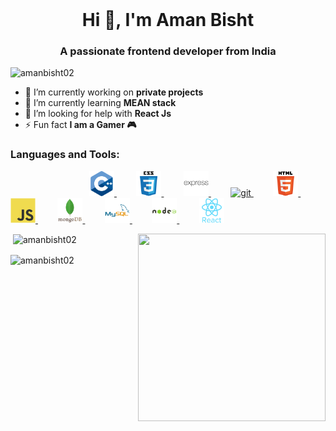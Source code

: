                                 
<section align="center">
<img
  src="https://cdn.dribbble.com/users/1162077/screenshots/3848914/programmer.gif"
  alt=""
/>
</section>
<h1 align="center">Hi 👋, I'm Aman Bisht</h1>
<h3 align="center">A passionate frontend developer from India</h3>

<p align="left">
  <img
    src="https://komarev.com/ghpvc/?username=amanbisht02&label=Profile%20views&color=0e75b6&style=flat"
    alt="amanbisht02"
  />
</p>

- 🔭 I’m currently working on **private projects**
-  🌱 I’m currently learning
**MEAN stack**
- 🤝 I’m looking for help with **React Js**
- ⚡ Fun fact **I am a Gamer 🎮**

<h3 align="left">Languages and Tools:</h3>
<p align="left"> &nbsp;	&nbsp;	&nbsp; &nbsp; &nbsp;	&nbsp;	&nbsp; &nbsp; &nbsp;	&nbsp;	&nbsp; &nbsp; &nbsp;	&nbsp;	&nbsp; &nbsp; <a href="https://www.w3schools.com/cpp/" target="_blank" rel="noreferrer"> <img src="https://raw.githubusercontent.com/devicons/devicon/master/icons/cplusplus/cplusplus-original.svg" alt="cplusplus" width="40" height="40"/> </a> 	&nbsp;	&nbsp;	&nbsp; &nbsp; <a href="https://www.w3schools.com/css/" target="_blank" rel="noreferrer"> <img src="https://raw.githubusercontent.com/devicons/devicon/master/icons/css3/css3-original-wordmark.svg" alt="css3" width="40" height="40"/> </a> &nbsp;	&nbsp;	&nbsp; &nbsp; <a href="https://expressjs.com" target="_blank" rel="noreferrer"> <img src="https://raw.githubusercontent.com/devicons/devicon/master/icons/express/express-original-wordmark.svg" alt="express" width="40" height="40"/> </a> &nbsp;	&nbsp;	&nbsp; &nbsp; <a href="https://git-scm.com/" target="_blank" rel="noreferrer"> <img src="https://www.vectorlogo.zone/logos/git-scm/git-scm-icon.svg" alt="git" width="40" height="40"/> </a> &nbsp;	&nbsp;	&nbsp; &nbsp; <a href="https://www.w3.org/html/" target="_blank" rel="noreferrer"> <img src="https://raw.githubusercontent.com/devicons/devicon/master/icons/html5/html5-original-wordmark.svg" alt="html5" width="40" height="40"/> </a> &nbsp;	&nbsp;	&nbsp; &nbsp; <a href="https://developer.mozilla.org/en-US/docs/Web/JavaScript" target="_blank" rel="noreferrer"> <img src="https://raw.githubusercontent.com/devicons/devicon/master/icons/javascript/javascript-original.svg" alt="javascript" width="40" height="40"/> </a> &nbsp;	&nbsp;	&nbsp; &nbsp; <a href="https://www.mongodb.com/" target="_blank" rel="noreferrer"> <img src="https://raw.githubusercontent.com/devicons/devicon/master/icons/mongodb/mongodb-original-wordmark.svg" alt="mongodb" width="40" height="40"/> </a> &nbsp;	&nbsp;	&nbsp; &nbsp; <a href="https://www.mysql.com/" target="_blank" rel="noreferrer"> <img src="https://raw.githubusercontent.com/devicons/devicon/master/icons/mysql/mysql-original-wordmark.svg" alt="mysql" width="40" height="40"/> </a> &nbsp;	&nbsp;	&nbsp; &nbsp; <a href="https://nodejs.org" target="_blank" rel="noreferrer"> <img src="https://raw.githubusercontent.com/devicons/devicon/master/icons/nodejs/nodejs-original-wordmark.svg" alt="nodejs" width="40" height="40"/> </a> &nbsp;	&nbsp;	&nbsp; &nbsp; <a href="https://reactjs.org/" target="_blank" rel="noreferrer"> <img src="https://raw.githubusercontent.com/devicons/devicon/master/icons/react/react-original-wordmark.svg" alt="react" width="40" height="40"/> </a> </p>

  <img src="https://camo.githubusercontent.com/7b74c6396b4fe40895b2d3da58b95e97abbd2e15c5ef58be30e954fc1b059da8/68747470733a2f2f692e696d6775722e636f6d2f384d75705a48592e676966" alt="" align= "right" style=" width: 300px; height: 300px;" />


<p>
  &nbsp;<img
    align="center"
    src="https://github-readme-stats.vercel.app/api?username=amanbisht02&show_icons=true&locale=en"
    alt="amanbisht02"
  />
</p>

<p>
  <img
    align="center"
    src="https://github-readme-streak-stats.herokuapp.com/?user=amanbisht02&"
    alt="amanbisht02"
  />
</p>
